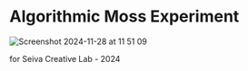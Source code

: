 # Algorithmic Moss Experiment


![Screenshot 2024-11-28 at 11 51 09](https://github.com/user-attachments/assets/a8072bd8-6dc9-42bf-8b1a-b935d4a0cd8a)


for Seiva Creative Lab - 2024
